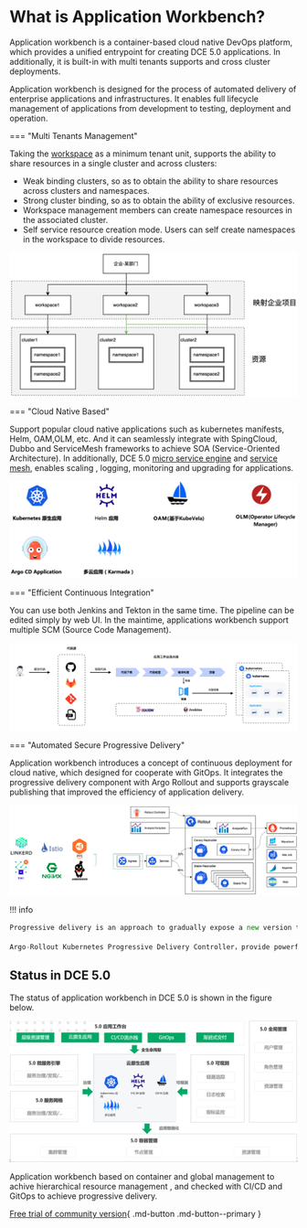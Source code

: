 # What is Application Workbench?

Application workbench is a container-based cloud native DevOps platform, which provides a unified entrypoint for creating DCE 5.0 applications. In additionally, it is built-in with multi tenants supports and cross cluster deployments.

Application workbench is designed for the process of automated delivery of enterprise applications and infrastructures. It enables full lifecycle management of applications from development to testing, deployment and operation.

=== "Multi Tenants Management"

Taking the [workspace](../../ghippo/04UserGuide/02Workspace/ws-folder.md) as a minimum tenant unit, supports the ability to share resources in a single cluster and across clusters:

- Weak binding clusters, so as to obtain the ability to share resources across clusters and namespaces.
- Strong cluster binding, so as to obtain the ability of exclusive resources.
- Workspace management members can create namespace resources in the associated cluster.
- Self service resource creation mode. Users can self create namespaces in the workspace to divide resources.

![01](../../../zh/amamba/images/what01.png)

=== "Cloud Native Based"

Support popular cloud native applications such as kubernetes manifests, Helm, OAM,OLM, etc. And it can seamlessly integrate with SpingCloud, Dubbo and ServiceMesh frameworks to achieve SOA (Service-Oriented Architecture). In additionally, DCE 5.0 [micro service engine](../../skoala/intro/features.md) and [service mesh](../../mspider/01Intro/What'smSpider.md), enables scaling , logging, monitoring and upgrading for applications.

![02](../../../zh/amamba/images/what02.png)

=== "Efficient Continuous Integration"

You can use both Jenkins and Tekton in the same time. The pipeline can be edited simply by web UI. In the maintime, applications workbench support multiple SCM (Source Code Management).

![03](../../../zh/amamba/images/WechatIMG98826%201.png)

=== "Automated Secure Progressive Delivery"

Application workbench introduces a concept of continuous deployment for cloud native, which designed for cooperate with GitOps. It integrates the progressive delivery component with Argo Rollout and supports grayscale publishing that improved the efficiency of application delivery.

![04](../../../zh/amamba/images/what04.png)

!!! info

```go
Progressive delivery is an approach to gradually expose a new version to few initial users, and then become a larger subset to mitigate the risk of negative impacts (such as errors).

Argo-Rollout Kubernetes Progressive Delivery Controller，provide powerful deployment capabilities. Including grayscale publishing, blue-green deployment, experimentation, progressive delivery and so on.
```

## Status in DCE 5.0

The status of application workbench in DCE 5.0 is shown in the figure below.

![00](../../../zh/amamba/images/what00.png)

Application workbench based on container and global management to achive hierarchical resource management  , and checked with CI/CD  and GitOps to achieve progressive delivery.

[Free trial of community version](../../dce/license0.md){ .md-button .md-button--primary }
